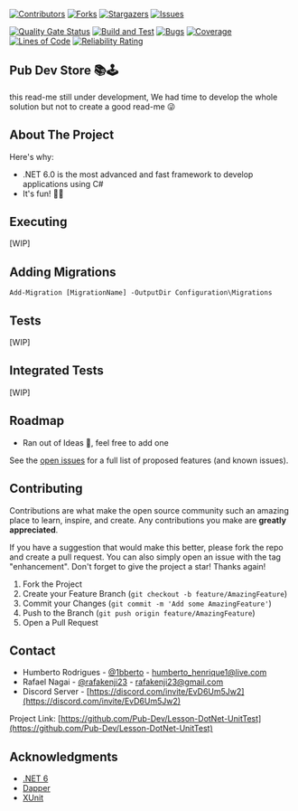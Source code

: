 [![Contributors][contributors-shield]][contributors-url]
[![Forks][forks-shield]][forks-url]
[![Stargazers][stars-shield]][stars-url]
[![Issues][issues-shield]][issues-url]

[![Quality Gate Status](https://sonarcloud.io/api/project_badges/measure?project=Pub-Dev_Lesson-DotNet-UnitTest&metric=alert_status)](https://sonarcloud.io/summary/new_code?id=Pub-Dev_Lesson-DotNet-UnitTest)
[![Build and Test](https://github.com/Pub-Dev/Lesson-DotNet-UnitTest/actions/workflows/build.yml/badge.svg?branch=main)](https://github.com/Pub-Dev/Lesson-DotNet-UnitTest/actions/workflows/build.yml)
[![Bugs](https://sonarcloud.io/api/project_badges/measure?project=Pub-Dev_Lesson-DotNet-UnitTest&metric=bugs)](https://sonarcloud.io/summary/new_code?id=Pub-Dev_Lesson-DotNet-UnitTest)
[![Coverage](https://sonarcloud.io/api/project_badges/measure?project=Pub-Dev_Lesson-DotNet-UnitTest&metric=coverage)](https://sonarcloud.io/summary/new_code?id=Pub-Dev_Lesson-DotNet-UnitTest)
[![Lines of Code](https://sonarcloud.io/api/project_badges/measure?project=Pub-Dev_Lesson-DotNet-UnitTest&metric=ncloc)](https://sonarcloud.io/summary/new_code?id=Pub-Dev_Lesson-DotNet-UnitTest)
[![Reliability Rating](https://sonarcloud.io/api/project_badges/measure?project=Pub-Dev_Lesson-DotNet-UnitTest&metric=reliability_rating)](https://sonarcloud.io/summary/new_code?id=Pub-Dev_Lesson-DotNet-UnitTest)

## Pub Dev Store 📚🕹

this read-me still under development, We had time to develop the whole solution but not to create a good read-me 😜

<!-- ABOUT THE PROJECT -->
## About The Project

Here's why:
* .NET 6.0 is the most advanced and fast framework to develop applications using C#
* It's fun! 🚀🎉

## Executing

[WIP]

## Adding Migrations

```
Add-Migration [MigrationName] -OutputDir Configuration\Migrations
```

## Tests

[WIP]

## Integrated Tests

[WIP]

<!-- ROADMAP -->
## Roadmap

- Ran out of Ideas 🤣, feel free to add one

See the [open issues](https://github.com/Pub-Dev/Lesson-DotNet-UnitTest/issues) for a full list of proposed features (and known issues).

<!-- CONTRIBUTING -->
## Contributing

Contributions are what make the open source community such an amazing place to learn, inspire, and create. Any contributions you make are **greatly appreciated**.

If you have a suggestion that would make this better, please fork the repo and create a pull request. You can also simply open an issue with the tag "enhancement".
Don't forget to give the project a star! Thanks again!

1. Fork the Project
2. Create your Feature Branch (`git checkout -b feature/AmazingFeature`)
3. Commit your Changes (`git commit -m 'Add some AmazingFeature'`)
4. Push to the Branch (`git push origin feature/AmazingFeature`)
5. Open a Pull Request

<!-- CONTACT -->
## Contact

- Humberto Rodrigues - [@1bberto](https://instagram.com/1bberto) - humberto_henrique1@live.com
- Rafael Nagai - [@rafakenji23](https://instagram.com/rafakenji23) - rafakenji23@gmail.com
- Discord Server - [https://discord.com/invite/EvD6Um5Jw2](https://discord.com/invite/EvD6Um5Jw2)

Project Link: [https://github.com/Pub-Dev/Lesson-DotNet-UnitTest](https://github.com/Pub-Dev/Lesson-DotNet-UnitTest)

<!-- ACKNOWLEDGMENTS -->
## Acknowledgments

* [.NET 6](https://docs.microsoft.com/en-us/dotnet/api/?view=net-6.0)
* [Dapper](https://dapperlib.github.io/Dapper/)
* [XUnit](https://xunit.net/)

<!-- MARKDOWN LINKS & IMAGES -->
<!-- https://www.markdownguide.org/basic-syntax/#reference-style-links -->
[contributors-shield]: https://img.shields.io/github/contributors/Pub-Dev/Lesson-DotNet-UnitTest.svg?style=for-the-badge
[contributors-url]: https://github.com/Pub-Dev/Lesson-DotNet-UnitTest/graphs/contributors
[forks-shield]: https://img.shields.io/github/forks/Pub-Dev/Lesson-DotNet-UnitTest.svg?style=for-the-badge
[forks-url]: https://github.com/Pub-Dev/Lesson-DotNet-UnitTest/network/members
[stars-shield]: https://img.shields.io/github/stars/Pub-Dev/Lesson-DotNet-UnitTest.svg?style=for-the-badge
[stars-url]: https://github.com/Pub-Dev/Lesson-DotNet-UnitTest/stargazers
[issues-shield]: https://img.shields.io/github/issues/Pub-Dev/Lesson-DotNet-UnitTest.svg?style=for-the-badge
[issues-url]: https://github.com/Pub-Dev/Lesson-DotNet-UnitTest/issues
